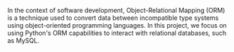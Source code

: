  In the context of software development, Object-Relational Mapping (ORM) is a technique used to convert data between incompatible type systems using object-oriented programming languages. In this project, we focus on using Python's ORM capabilities to interact with relational databases, such as MySQL. 
